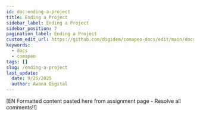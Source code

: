```yaml
---
id: doc-ending-a-project
title: Ending a Project
sidebar_label: Ending a Project
sidebar_position: 7
pagination_label: Ending a Project
custom_edit_url: https://github.com/digidem/comapeo-docs/edit/main/docs/installing--uninstalling-comapeo/ending-a-project.md
keywords:
  - docs
  - comapeo
tags: []
slug: /ending-a-project
last_update:
  date: 9/25/2025
  author: Awana Digital
---
```


[EN Formatted content pasted here from assignment page - Resolve all comments!!]

